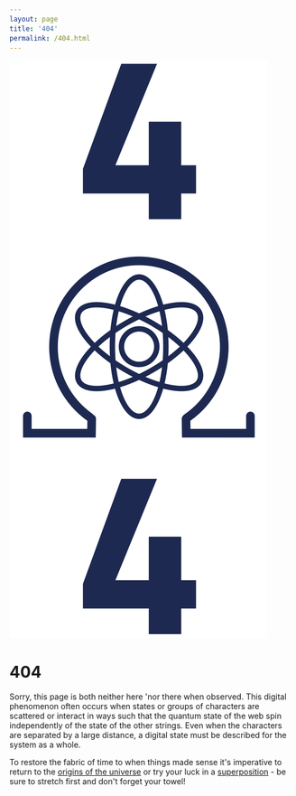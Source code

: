 ```yaml
---
layout: page
title: '404'
permalink: /404.html
---
```


  <div class="grid">
    <div class="w3">
		<img src="/assets/404.png" alt="">
    </div>
    <div class="w9">
      <h1>404</h1>
		<p>Sorry, this page is both neither here 'nor there when observed. This digital phenomenon often occurs when states or groups of characters are scattered or interact in ways such that the quantum state of the web spin independently of the state of the other strings. Even when the characters are separated by a large distance, a digital state must be described for the system as a whole.</p>
		<p>To restore the fabric of time to when things made sense it's imperative to return to the <a href="https://www.google.com">origins of the universe</a> or try your luck in a <a href="https://theqrl.org">superposition</a> - be sure to stretch first and don't forget your towel!</p>
    </div>
  </div>
</div>
<style>
  body .wrapper:nth-of-type(2) {
    background-color: transparent;
  }
  .w12 > h1 {
    display: none;
  }
</style>